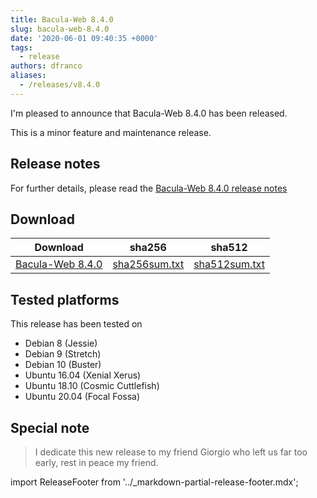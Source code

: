 ```yaml
---
title: Bacula-Web 8.4.0
slug: bacula-web-8.4.0
date: '2020-06-01 09:40:35 +0000'
tags:
  - release
authors: dfranco
aliases:
  - /releases/v8.4.0
---
```


I'm pleased to announce that Bacula-Web 8.4.0 has been released.

<!-- truncate -->

This is a minor feature and maintenance release.

## Release notes

For further details, please read the [Bacula-Web 8.4.0 release notes](https://github.com/bacula-web/bacula-web/releases/tag/v8.4.0)

## Download

| Download                                                                                                   | sha256                                                                                           | sha512                                                                                           |
|------------------------------------------------------------------------------------------------------------|--------------------------------------------------------------------------------------------------|--------------------------------------------------------------------------------------------------|
| [Bacula-Web 8.4.0](https://github.com/bacula-web/bacula-web/releases/download/v8.4.0/bacula-web-8.4.0.tgz) | [sha256sum.txt](https://github.com/bacula-web/bacula-web/releases/download/v8.4.0/sha256sum.txt) | [sha512sum.txt](https://github.com/bacula-web/bacula-web/releases/download/v8.4.0/sha512sum.txt) |

## Tested platforms

This release has been tested on

- Debian 8 (Jessie)
- Debian 9 (Stretch)
- Debian 10 (Buster)
- Ubuntu 16.04 (Xenial Xerus)
- Ubuntu 18.10 (Cosmic Cuttlefish)
- Ubuntu 20.04 (Focal Fossa)

## Special note

> I dedicate this new release to my friend Giorgio who left us far too early, rest in peace my friend.
 
import ReleaseFooter from '../_markdown-partial-release-footer.mdx';

<ReleaseFooter />
